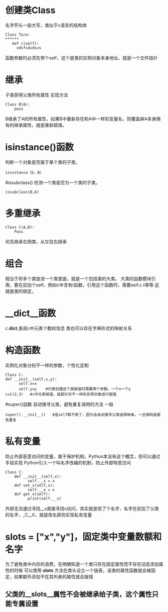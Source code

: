 # 创建类Class 
名字开头一般大写，类似于c语言的结构体
```
Class Ture:
******
   def c(self):
     vdsfsdvdsvs
```
函数参数时必须先带个self，这个是类的实例对象本身地址，就是一个文件指针
# 继承
子类获得父类所有属性
实现方法
```
Class B(A):
    pass
```
B继承了A的所有属性，如果B中重新存在和A中一样的变量名，则覆盖掉A本身拥有的继承属性，就是重新赋值。
# isinstance()函数
判断一个对象是否属于某个类的子类。
```
isinstance（b，B）
```
#issubclass() 
检测一个类是否为一个类的子类。
```
issubclass(B,A)
```
# 多重继承
```
Class C(A,B):
    Pass
```
优先继承左侧类，从左往右继承
# 组合
相当于将多个类放进一个类里面，就是一个包括类的大类。
大类的函数模块引用，要在前加个self，例如c中含有t函数，引用这个函数时，需要self.c.t等等
这就是类的绑定。
# __dict__函数
c.__dict__,查阅c中元素个数和信息
类也可以存在字典形式的映射关系
# 构造函数
实例化对象分别不一样的参数，个性化定制
```
Class C:
def __init__(self,x,y):
      self.x=x
      self.y=y    #代表创建这个类赋值时需要两个参数，一个x一个y
c=C(2,3)   #c中元素赋值，就是针对不一样的实例对象进行赋值
```
#super()函数
自动搜寻父类，避免重复调用的方法
一般
```
super().__init__()   #连self都不用了，因为会自动搜寻父类选择继承，一旦相同就避免重复
```
# 私有变量
防止外部恶意访问的变量，属于保护机制，Python本没有这个概念，但可以通过手段实现
Python引入一个叫名字改编的机制，防止外部特意访问
```
Class C:  
    def __init__(self,x):
          self.__x = x
    def set_x(self,x):
          self.__x = x
    def get_x(self):
          print(self.__x)
```
外部无法通过寻找__x直接寻找x访问，其实就是改了个名字，名字在前加了父类的名字，_C__X，就是改名原则实现私有变量
# __slots__ = ["x","y"]，固定类中变量数额和名字
为了避免类中内存的浪费，在明确知道一个类只存在固定属性而不存在动态添加属性的时候
可以使用   __slots__   方法在类头设立一个链表，该类的属性函数就会被固定，如果额外添加不在其列表的属性就会报错
## 父类的__slots__属性不会被继承给子类，这个属性只能专属设置

